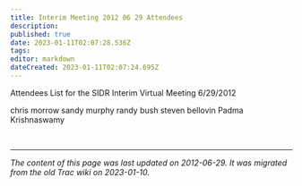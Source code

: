 ```yaml
---
title: Interim Meeting 2012 06 29 Attendees
description: 
published: true
date: 2023-01-11T02:07:28.536Z
tags: 
editor: markdown
dateCreated: 2023-01-11T02:07:24.695Z
---
```


Attendees List for the SIDR Interim Virtual Meeting 6/29/2012

chris morrow
sandy murphy
randy bush
steven bellovin
Padma Krishnaswamy

&nbsp;
&nbsp;
&nbsp;

---

*The content of this page was last updated on 2012-06-29. It was migrated from the old Trac wiki on 2023-01-10.*